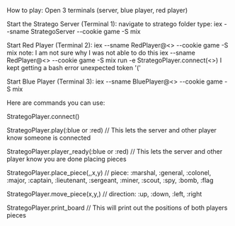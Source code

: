 How to play:
Open 3 terminals (server, blue player, red player)

Start the Stratego Server (Terminal 1):
navigate to stratego folder type:
iex --sname StrategoServer --cookie game -S mix
  
Start Red Player (Terminal 2):
iex --sname RedPlayer@<<hostname>> --cookie game -S mix
  note: I am not sure why I was not able to do this iex --sname RedPlayer@<<hostname>> --cookie game -S mix run -e StrategoPlayer.connect(<<node name>>) I kept getting a bash error unexpected token '('

Start Blue Player (Terminal 3):
iex --sname BluePlayer@<<hostname>> --cookie game -S mix

Here are commands you can use:

StrategoPlayer.connect(<node name>)

StrategoPlayer.play(:blue or :red) // This lets the server and other player know someone is connected

StrategoPlayer.player_ready(:blue or :red) // This lets the server and other player know you are done placing pieces

StrategoPlayer.place_piece(<player>,<piece>,x,y) // piece: :marshal, :general, :colonel, :major, :captain, :lieutenant, :sergeant, :miner, :scout, :spy, :bomb, :flag

StrategoPlayer.move_piece(x,y,<direction>) // direction: :up, :down, :left, :right

StrategoPlayer.print_board // This will print out the positions of both players pieces
